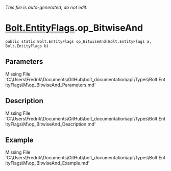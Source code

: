 *This file is auto-generated, do not edit.*

# [Bolt.EntityFlags](Types/Bolt.EntityFlags.md).op_BitwiseAnd
`public static Bolt.EntityFlags op_BitwiseAnd(Bolt.EntityFlags a, Bolt.EntityFlags b)`
## Parameters
Missing File 'C:\Users\Fredrik\Documents\GitHub\bolt_documentation\api\Types\Bolt.EntityFlags\M\op_BitwiseAnd_Parameters.md'
## Description
Missing File 'C:\Users\Fredrik\Documents\GitHub\bolt_documentation\api\Types\Bolt.EntityFlags\M\op_BitwiseAnd_Description.md'
## Example
Missing File 'C:\Users\Fredrik\Documents\GitHub\bolt_documentation\api\Types\Bolt.EntityFlags\M\op_BitwiseAnd_Example.md'
